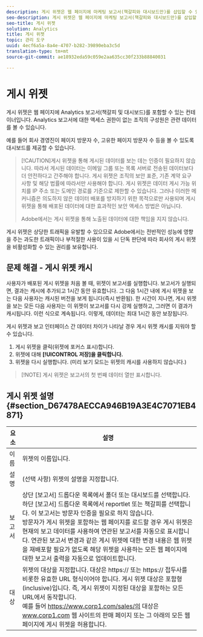 ```yaml
---
description: 게시 위젯은 웹 페이지에 마케팅 보고서(책갈피와 대시보드만)를 삽입할 수 있는 컨테이너입니다. 조직 내에서 마케팅 보고서에 대한 액세스 권한이 없는 사람에게 관련 데이터를 볼 수 있게 해 줍니다.
seo-description: 게시 위젯은 웹 페이지에 마케팅 보고서(책갈피와 대시보드만)를 삽입할 수 있는 컨테이너입니다. 조직 내에서 마케팅 보고서에 대한 액세스 권한이 없는 사람에게 관련 데이터를 볼 수 있게 해 줍니다.
seo-title: 게시 위젯
solution: Analytics
title: 게시 위젯
topic: 관리 도구
uuid: 4ecf6a5a-8a4e-4707-b282-39890eba3c5d
translation-type: tm+mt
source-git-commit: ae18932eda59c059e2aa635cc30f233b88840031

---
```



# 게시 위젯

게시 위젯은 웹 페이지에 Analytics 보고서(책갈피 및 대시보드)를 포함할 수 있는 컨테이너입니다. Analytics 보고서에 대한 액세스 권한이 없는 조직의 구성원은 관련 데이터를 볼 수 있습니다.

예를 들어 회사 경영진이 페이지 방문자 수, 고유한 페이지 방문자 수 등을 볼 수 있도록 대시보드를 제공할 수 있습니다.

> [!CAUTION]게시 위젯을 통해 게시된 데이터를 보는 데는 인증이 필요하지 않습니다. 따라서 게시된 데이터는 이메일 그룹 또는 목록 서버로 전송된 데이터보다 더 안전하다고 간주해야 합니다. 게시 위젯은 조직의 보안 표준, 기존 계약 요구 사항 및 해당 법률에 따라서만 사용해야 합니다. 게시 위젯은 데이터 게시 가능 위치를 IP 주소 또는 도메인 경로를 기준으로 제한할 수 있습니다. 그러나 이러한 메커니즘은 의도하지 않은 데이터 배포를 방지하기 위한 목적으로만 사용되며 게시 위젯을 통해 배포된 데이터에 대한 효과적인 보안 액세스 방법은 아닙니다.
>
> Adobe에서는 게시 위젯을 통해 노출된 데이터에 대한 책임을 지지 않습니다.

게시 위젯은 상당한 트래픽을 유발할 수 있으므로 Adobe에서는 전반적인 성능에 영향을 주는 과도한 트래픽이나 부적절한 사용이 있을 시 단독 판단에 따라 회사의 게시 위젯을 비활성화할 수 있는 권리를 보유합니다.

## 문제 해결 - 게시 위젯 캐시

사용자가 배포된 게시 위젯을 처음 볼 때, 위젯이 보고서를 실행합니다. 보고서가 실행되면, 결과는 캐시에 추가되고 1시간 동안 유효합니다. 그 다음 1시간 내에 게시 위젯을 보는 다음 사용자는 캐시된 버전을 보게 됩니다(즉시 반환됨). 한 시간이 지나면, 게시 위젯을 보는 모든 다음 사용자는 이 위젯이 보고서를 다시 강제 실행하고, 그러면 이 결과가 캐시됩니다. 이런 식으로 계속됩니다. 이렇게, 데이터는 최대 1시간 동안 보장됩니다.

게시 위젯과 보고 인터페이스 간 데이터 차이가 나타날 경우 게시 위젯 캐시를 지워야 할 수 있습니다.

1. 게시 위젯을 클릭(위젯에 포커스 표시)합니다.
1. 위젯에 대해 **[!UICONTROL 저장]을 클릭합니다.**
1. 위젯을 다시 실행합니다. (미리 보기 모드는 위젯의 캐시를 사용하지 않습니다.)

> [!NOTE] 게시 위젯은 보고서의 첫 번째 데이터 열만 표시합니다.

## 게시 위젯 설명 {#section_D67478AECCA946B19A3E4C7071EB4871}

| 요소 | 설명 |
|--- |--- |
|  이름  | 위젯의 이름입니다. |
| 설명 | (선택 사항) 위젯의 설명을 지정합니다. |
| 보고서 | 상단 [보고서] 드롭다운 목록에서 폴더 또는 대시보드를 선택합니다. 하단 [보고서] 드롭다운 목록에서 reportlet 또는 책갈피를 선택합니다.  이 보고서는 방문자 인증을 필요로 하지 않습니다. <br>방문자가 게시 위젯을 포함하는 웹 페이지를 로드할 경우 게시 위젯은 현재의 보고 데이터를 사용하여 연관된 보고서를 자동으로 표시합니다. 연관된 보고서 변경과 같은 게시 위젯에 대한 변경 내용은 웹 위젯을 재배포할 필요가 없도록 해당 위젯을 사용하는 모든 웹 페이지에 대한 보고서 출력을 자동으로 업데이트합니다.</br> |
| 대상 | 위젯의 대상을 지정합니다.   대상은 https:// 또는 https:// 접두사를 비롯한 유효한 URL 형식이어야 합니다. 게시 위젯 대상은 포함형(inclusive)입니다. 즉, 게시 위젯이 지정된 대상을 포함하는 모든 URL에서 동작합니다. <br>예를 들어 https://www.corp1.com/sales/의 대상은 www.corp1.com 웹 사이트의 판매 페이지 또는 그 아래의 모든 웹 페이지에 게시 위젯을 허용합니다.</br> |